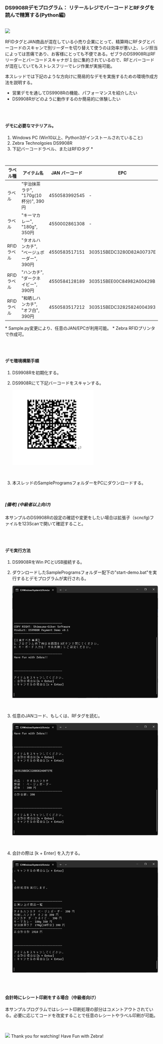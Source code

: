 ### DS9908Rデモプログラム： リテールレジでバーコードとRFタグを読んで精算する(Python編)

</br>

<img width="700" src="https://cdn11.bigcommerce.com/s-ka7ofex/images/stencil/2000x1000/uploaded_images/zebra-ds9908r-scanner-reader-bc-thumbnail.png?t=1652198934">

</br>

 RFIDタグとJAN商品が混在している小売り企業にとって、精算時にRFタグとバーコードのスキャンで別リーダーを切り替えて使うのは効率が悪い上、レジ担当によっては苦痛であり、お客様にとっても不便である。ゼブラのDS9908RはRFリーダーとバーコードスキャナが１台に集約されているので、RFとバーコードが混在していてもストレスフリーでレジ作業が実施可能。

 本スレッドでは下記のような方向けに簡易的なデモを実施するための環境作成方法を説明する。

- 営業デモを通してDS9908Rの機能、パフォーマンスを紹介したい
- DS9908Rがどのように動作するのか簡易的に体験したい

</br>
</br>

#### デモに必要なマテリアル。

1. Windows PC (Win10以上、Python3がインストールされていること)
2. Zebra Technolgoies DS9908R
3. 下記バーコードラベル、またはRFIDタグ *

</br>

| ラベル種   | アイテム名                                  | JAN バーコード | EPC                      |
| ---------- | ------------------------------------------- | -------------- | ------------------------ |
| ラベル     | "宇治抹茶ラテ", "170g(10杯分)", 390円       | 4550583992545  | -                        |
| ラベル     | "キーマカレー", "180g", 350円               | 4550002861308  | -                        |
| RFIDラベル | "タオルハンカチ", "ベージュボーダー", 390円 | 4550583517151  | 303515BEDC3280D82A00737E |
| RFIDラベル | "ハンカチ", "ダークネイビー", 390円         | 4550584128189  | 303515BEE00C84982A00429B |
| RFIDラベル | "和晒しハンカチ", "オフ白", 390円           | 4550583517212  | 303515BEDC32825824004393 |

\* Sample.py変更により、任意のJAN/EPCが利用可能。
\* Zebra RFIDプリンタで作成可。

</br>
</br>

#### デモ環境構築手順

1. DS9908Rを初期化する。
2. DS9908Rにて下記バーコードをスキャンする。


   ![1726378105836](image/README/1726378105836.png)

   </br>
3. 本スレッドのSampleProgramsフォルダーをPCにダウンロードする。

</br>

##### [備考] (中級者以上向け)

本サンプルのDS9908Rの設定の確認や変更をしたい場合は拡張子（scncfg)ファイルを123Scanで開いて確認すること。

</br>
</br>

#### デモ実行方法

1. DS9908RをWin PCとUSB接続する。
2. ダウンロードしたSampleProgramsフォルダー配下の"start-demo.bat"を実行するとデモプログラムが実行される。

   ![1726377850885](image/README/1726377850885.png)

   </br>
3. 任意のJANコード、もしくは、RFタグを読む。

   ![1726378166801](image/README/1726378166801.png)

   </br>
4. 会計の際は [k + Enter] を入力する。

   ![1726378262586](image/README/1726378262586.png)

   </br>

   </br>

#### 会計時にレシート印刷をする場合（中級者向け）

本サンプルプログラムではレシート印刷処理の部分はコメントアウトされている。必要に応じてコードを改変することで任意のレシートやラベル印刷が可能。

</br>
</br>
<img width="50" src="https://i.forbesimg.com/media/lists/companies/zebra-technologies_416x416.jpg">
Thank you for watching! 
Have Fun with Zebra!
